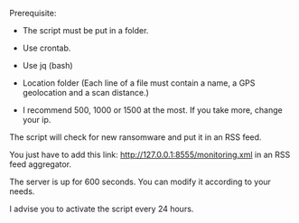 Prerequisite:
- The script must be put in a folder.
- Use crontab.
- Use jq (bash)

- Location folder (Each line of a file must contain a name, a GPS geolocation and a scan distance.)
- I recommend 500, 1000 or 1500 at the most. If you take more, change your ip.

The script will check for new ransomware and put it in an RSS feed.

You just have to add this link: http://127.0.0.1:8555/monitoring.xml in an RSS feed aggregator.

The server is up for 600 seconds. You can modify it according to your needs.

I advise you to activate the script every 24 hours.
